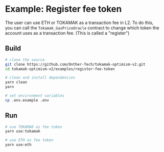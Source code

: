 # Example: Register fee token

The user can use ETH or TOKAMAK as a transaction fee in L2. To do this, you can call the `Tokamak_GasPriceOracle` contract to change which token the account uses as a transaction fee. (This is called a "register")

## Build

```bash
# clone the source
git clone https://github.com/Onther-Tech/tokamak-optimism-v2.git
cd tokamak-optimism-v2/examples/register-fee-token

# clean and install dependencies
yarn clean
yarn

# set environment variables
cp .env.example .env
```

## Run
```bash
# use TOKAMAK as fee token
yarn use:tokamak

# use ETH as fee token
yarn use:eth
```